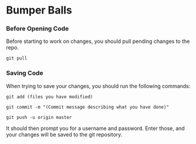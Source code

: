 # Bumper Balls

### Before Opening Code

Before starting to work on changes, you should pull pending changes to the repo.

`git pull`

### Saving Code

When trying to save your changes, you should run the following commands:

`git add (files you have modified)`

`git commit -m "(Commit message describing what you have done)"`

`git push -u origin master`

It should then prompt you for a username and password. Enter those, and your changes will be saved to the git repository.

